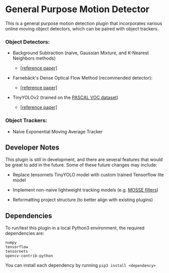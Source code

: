 # General Purpose Motion Detector

This is a general purpose motion detection plugin that incorporates various online moving object detectors, which can be paired with object trackers.

### Object Detectors:
* Background Subtraction (naive, Gaussian Mixture, and K-Nearest Neighbors methods)
	* [[reference paper]](https://www.sciencedirect.com/science/article/abs/pii/S0167865505003521)
* Farnebäck's Dense Optical Flow Method (recommended detector):
	* [[reference paper]](https://www.researchgate.net/publication/225138825_Two-Frame_Motion_Estimation_Based_on_Polynomial_Expansion)

* TinyYOLOv2 (trained on the [PASCAL VOC dataset](https://www.kaggle.com/gopalbhattrai/pascal-voc-2012-dataset))
	* [[reference paper]](https://ieeexplore.ieee.org/document/7780460) 

### Object Trackers:
* Naive Exponential Moving Average Tracker

## Developer Notes
This plugin is still in development, and there are several features that would be great to add in the future. 
Some of these future changes may include:

* Replace tensornets TinyYOLO model with custom trained Tensorflow lite model

* Implement non-naive lightweight tracking models (e.g. [MOSSE filters](https://www.cs.colostate.edu/~draper/papers/bolme_cvpr10.pdf))

* Reformatting project structure (to better align with existing plugins)

## Dependencies

To run/test this plugin in a local Python3 environment, the required dependencies are:
```
numpy
tensorflow 
tensornets
opencv-contrib-python
```

You can install each dependency by running ``pip3 install <dependency>``
